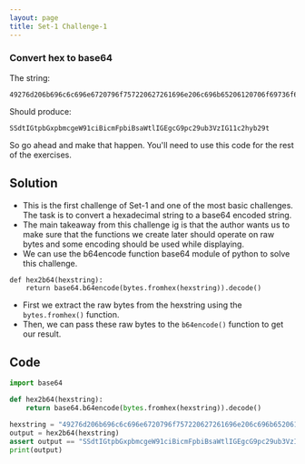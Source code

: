 ```yaml
---
layout: page
title: Set-1 Challenge-1
---
```


### Convert hex to base64  
The string:
```
49276d206b696c6c696e6720796f757220627261696e206c696b65206120706f69736f6e6f7573206d757368726f6f6d
```  
Should produce:  
```
SSdtIGtpbGxpbmcgeW91ciBicmFpbiBsaWtlIGEgcG9pc29ub3VzIG11c2hyb29t
```

So go ahead and make that happen. You'll need to use  this code for the rest of the exercises.

## Solution

- This is the first challenge of Set-1 and one of the most basic challenges. The task is to convert a hexadecimal string to a base64 encoded string.
- The main takeaway from this challenge ig is that the author wants us to make sure that the functions we create later should operate on raw bytes and some encoding should be used while displaying.
- We can use the b64encode function base64 module of python to solve this challenge.  

```
def hex2b64(hexstring):
    return base64.b64encode(bytes.fromhex(hexstring)).decode()
```

- First we extract the raw bytes from the hexstring using the `bytes.fromhex()` function.
- Then, we can pass these raw bytes to the `b64encode()` function to get our result.

## Code  

```python
import base64

def hex2b64(hexstring):
    return base64.b64encode(bytes.fromhex(hexstring)).decode()

hexstring = "49276d206b696c6c696e6720796f757220627261696e206c696b65206120706f69736f6e6f7573206d757368726f6f6d"
output = hex2b64(hexstring)
assert output == "SSdtIGtpbGxpbmcgeW91ciBicmFpbiBsaWtlIGEgcG9pc29ub3VzIG11c2hyb29t"
print(output)
```  
